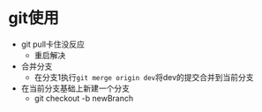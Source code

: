 # git使用

- git pull卡住没反应
  - 重启解决
- 合并分支
  - 在分支1执行`git merge origin dev`将dev的提交合并到当前分支
- 在当前分支基础上新建一个分支
  - git checkout -b newBranch